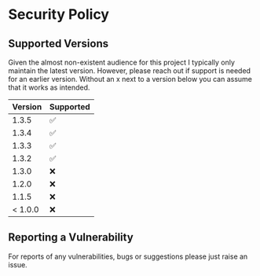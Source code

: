 # Security Policy

## Supported Versions

Given the almost non-existent audience for this project I typically only maintain the
latest version. However, please reach out if support is needed for an earlier version.
Without an x next to a version below you can assume that it works as intended.

| Version | Supported          |
|---------|--------------------|
| 1.3.5   | :white_check_mark: |
| 1.3.4   | :white_check_mark: |
| 1.3.3   | :white_check_mark: |
| 1.3.2   | :white_check_mark: |
| 1.3.0   | :x:                |
| 1.2.0   | :x:                |
| 1.1.5   | :x:                |
| < 1.0.0 | :x:                |

## Reporting a Vulnerability

For reports of any vulnerabilities, bugs or suggestions please just raise an issue.
